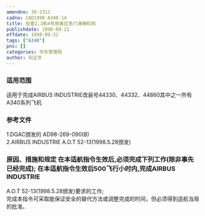 ```yaml
---
amendno: 39-2312  
cadno: CAD1998-A340-14  
title: 检查2,3和4号旅客应急门滑梯机构  
publishdate: 1998-09-21  
effdate: 1998-09-22  
tags: ["A340"]  
pns: []  
categories: 华东管理局  
author: 何正华  
---
```

  
### 适用范围  
适用于完成AIRBUS INDUSTRIE改装号44330、44332、44860其中之一所有A340系列飞机  
  
<!--more-->  
### 参考文件  
1.DGAC颁发的 AD98-269-090(B)  
    2.AIRBUS INDUSTRIE A.O.T 52-13(1998.5.28颁发)  
  
### 原因、措施和规定 在本适航指令生效后,必须完成下列工作(除非事先已经完成);     在本适航指令生效后500飞行小时内,完成AIRBUS INDUSTRIE  
A.O.T 52-13(1998.5.28颁发)要求的工作;  
    完成本指令可采取能保证安全的替代方法或调整完成的时间，但必须得到适航当局的批准。  
